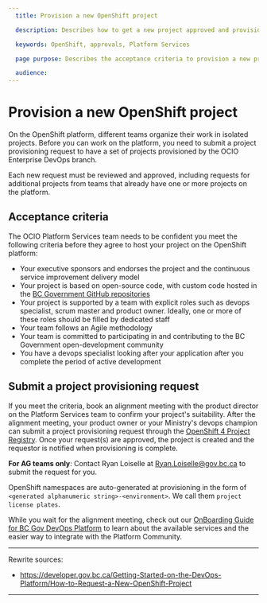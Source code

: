 ```yaml
---
  title: Provision a new OpenShift project

  description: Describes how to get a new project approved and provisioned in OpenShift

  keywords: OpenShift, approvals, Platform Services

  page purpose: Describes the acceptance criteria to provision a new project on the OpenShift platform and the process to get the project setup.

  audience:
---
```


# Provision a new OpenShift project

On the OpenShift platform, different teams organize their work in isolated projects. Before you can work on the platform, you need to submit a project provisioning request to have a set of projects provisioned by the OCIO Enterprise DevOps branch.

Each new request must be reviewed and approved, including requests for additional projects from teams that already have one or more projects on the platform.

## Acceptance criteria

The OCIO Platform Services team needs to be confident you meet the following criteria before they agree to host your project on the OpenShift platform:

* Your executive sponsors and endorses the project and the continuous service improvement <!-- Does this refer to the ITIL concept: Continual Service Improvement? If so, proper noun, capitalize, etc.--> delivery model
* Your project is based on open-source code, with custom code hosted in the [BC Government GitHub repositories](https://github.com/bcgov)
* Your project is supported by a team with explicit roles such as devops specialist, scrum master and product owner. Ideally, one or more of these roles should be filled by dedicated staff
* Your team follows an Agile methodology
* Your team is committed to participating in and contributing to the BC Government open-development community  
* You have a devops specialist looking after your application after you complete the period of active development

## Submit a project provisioning request

If you meet the criteria, book an alignment meeting with the product director on the Platform Services team to confirm your project's suitability<!-- this originally had Olena's contact, but we should replace it with something more generic. Is there contact info for this request? -->. After the alignment meeting, your product owner or your Ministry's devops champion can submit a project provisioning request through the [OpenShift 4 Project Registry](https://registry.developer.gov.bc.ca/public-landing). Once your request(s) are approved, the project is created and the requestor is notified when provisioning is complete.

**For AG teams only**: Contact Ryan Loiselle at Ryan.Loiselle@gov.bc.ca to submit the request for you. <!-- same as above? Is there a generic alt for this? -->


OpenShift namespaces are auto-generated at provisioning in the form of `<generated alphanumeric string>-<environment>`. We call them `project license plates`.

While you wait for the alignment meeting, check out our [OnBoarding Guide for BC Gov DevOps Platform](https://docs.google.com/presentation/d/1UcT0b2YTPki_o0et9ZCLKv8vF19eYakJQitU85TAeD4/edit?usp=sharing) to learn about the available services and the easier way to integrate with the Platform Community.

---
Rewrite sources:
* https://developer.gov.bc.ca/Getting-Started-on-the-DevOps-Platform/How-to-Request-a-New-OpenShift-Project
---
